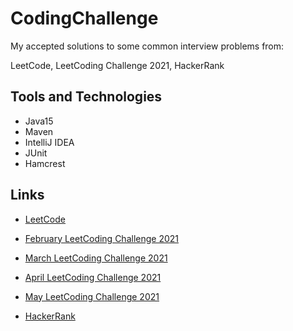# CodingChallenge

My accepted solutions to some common interview problems from:

LeetCode, LeetCoding Challenge 2021, HackerRank


## Tools and Technologies

- Java15
- Maven
- IntelliJ IDEA
- JUnit
- Hamcrest

## Links


- [LeetCode](src/main/java/leetCode)

- [February LeetCoding Challenge 2021](https://github.com/Almielka/CodingChallenge/tree/master/src/main/java/leetCodingChallenge/year2021/m02february)

- [March LeetCoding Challenge 2021](https://github.com/Almielka/CodingChallenge/tree/master/src/main/java/leetCodingChallenge/year2021/m03march)

- [April LeetCoding Challenge 2021](https://github.com/Almielka/CodingChallenge/tree/AprilWeek5/src/main/java/leetCodingChallenge/year2021/m04april)

- [May LeetCoding Challenge 2021](https://github.com/Almielka/CodingChallenge/tree/MayWeek3/src/main/java/leetCodingChallenge/year2021/m05may)

- [HackerRank](https://github.com/Almielka/CodingChallenge/tree/HackerRank/src/main/java/hackerRank)
